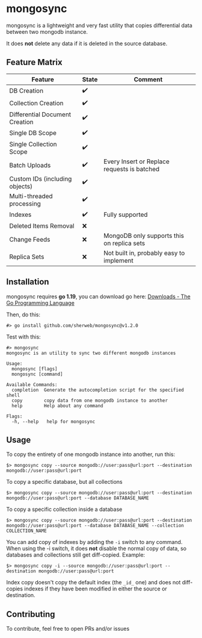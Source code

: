 # mongosync
mongosync is a lightweight and very fast utility that copies differential data between two mongodb instance.

It does **not** delete any data if it is deleted in the source database.

## Feature Matrix
| Feature | State | Comment |
|--|--|--|
| DB Creation | :heavy_check_mark: |
| Collection Creation | :heavy_check_mark: |
| Differential Document Creation | :heavy_check_mark:|
| Single DB Scope | :heavy_check_mark: |
| Single Collection Scope | :heavy_check_mark: |
| Batch Uploads | :heavy_check_mark: | Every Insert or Replace requests is batched |
| Custom IDs (including objects) | :heavy_check_mark: |
| Multi-threaded processing | :heavy_check_mark: |
| Indexes | :heavy_check_mark: | Fully supported |
| Deleted Items Removal | :x: |
| Change Feeds | :x: | MongoDB only supports this on replica sets |
| Replica Sets | :x: | Not built in, probably easy to implement |

## Installation 

mongosync requires **go 1.19**, you can download go here: [Downloads - The Go Programming Language](https://go.dev/dl/)

Then, do this:

    #> go install github.com/sherweb/mongosync@v1.2.0

Test with this:

    #> mongosync
    mongosync is an utility to sync two different mongodb instances

    Usage:
      mongosync [flags]
      mongosync [command]
    
    Available Commands:
      completion  Generate the autocompletion script for the specified shell
      copy        copy data from one mongodb instance to another
      help        Help about any command
    
    Flags:
      -h, --help   help for mongosync

## Usage

To copy the entirety of one mongodb instance into another, run this:

    $> mongosync copy --source mongodb://user:pass@url:port --destination mongodb://user:pass@url:port

To copy a specific database, but all collections

    $> mongosync copy --source mongodb://user:pass@url:port --destination mongodb://user:pass@url:port --database DATABASE_NAME

To copy a specific collection inside a database

    $> mongosync copy --source mongodb://user:pass@url:port --destination mongodb://user:pass@url:port --database DATABASE_NAME --collection COLLECTION_NAME

You can add copy of indexes by adding the `-i` switch to any command. When using the -i switch, it does **not** disable the normal copy of data, so databases and collections still get diff-copied. Example:

    $> mongosync copy -i --source mongodb://user:pass@url:port --destination mongodb://user:pass@url:port

Index copy doesn't copy the default index (the `_id_` one) and does not diff-copies indexes if they have been modified in either the source or destination.

## Contributing

To contribute, feel free to open PRs and/or issues
